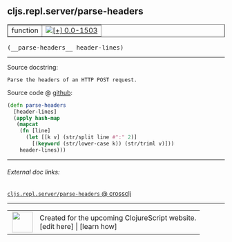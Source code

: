 ## cljs.repl.server/parse-headers



 <table border="1">
<tr>
<td>function</td>
<td><a href="https://github.com/cljsinfo/cljs-api-docs/tree/0.0-1503"><img valign="middle" alt="[+] 0.0-1503" title="Added in 0.0-1503" src="https://img.shields.io/badge/+-0.0--1503-lightgrey.svg"></a> </td>
</tr>
</table>


 <samp>
(__parse-headers__ header-lines)<br>
</samp>

---





Source docstring:

```
Parse the headers of an HTTP POST request.
```


Source code @ [github](https://github.com/clojure/clojurescript/blob/r2227/src/clj/cljs/repl/server.clj#L60-L68):

```clj
(defn parse-headers
  [header-lines]
  (apply hash-map
   (mapcat
    (fn [line]
      (let [[k v] (str/split line #":" 2)]
        [(keyword (str/lower-case k)) (str/triml v)]))
    header-lines)))
```

<!--
Repo - tag - source tree - lines:

 <pre>
clojurescript @ r2227
└── src
    └── clj
        └── cljs
            └── repl
                └── <ins>[server.clj:60-68](https://github.com/clojure/clojurescript/blob/r2227/src/clj/cljs/repl/server.clj#L60-L68)</ins>
</pre>

-->

---



###### External doc links:

[`cljs.repl.server/parse-headers` @ crossclj](http://crossclj.info/fun/cljs.repl.server/parse-headers.html)<br>

---

 <table>
<tr><td>
<img valign="middle" align="right" width="48px" src="http://i.imgur.com/Hi20huC.png">
</td><td>
Created for the upcoming ClojureScript website.<br>
[edit here] | [learn how]
</td></tr></table>

[edit here]:https://github.com/cljsinfo/cljs-api-docs/blob/master/cljsdoc/cljs.repl.server_parse-headers.cljsdoc
[learn how]:https://github.com/cljsinfo/cljs-api-docs/wiki/cljsdoc-files

<!--

This information was too distracting to show to readers, but I'll leave it
commented here since it is helpful to:

- pretty-print the data used to generate this document
- and show how to retrieve that data



The API data for this symbol:

```clj
{:ns "cljs.repl.server",
 :name "parse-headers",
 :signature ["[header-lines]"],
 :history [["+" "0.0-1503"]],
 :type "function",
 :full-name-encode "cljs.repl.server_parse-headers",
 :source {:code "(defn parse-headers\n  [header-lines]\n  (apply hash-map\n   (mapcat\n    (fn [line]\n      (let [[k v] (str/split line #\":\" 2)]\n        [(keyword (str/lower-case k)) (str/triml v)]))\n    header-lines)))",
          :title "Source code",
          :repo "clojurescript",
          :tag "r2227",
          :filename "src/clj/cljs/repl/server.clj",
          :lines [60 68]},
 :full-name "cljs.repl.server/parse-headers",
 :docstring "Parse the headers of an HTTP POST request."}

```

Retrieve the API data for this symbol:

```clj
;; from Clojure REPL
(require '[clojure.edn :as edn])
(-> (slurp "https://raw.githubusercontent.com/cljsinfo/cljs-api-docs/catalog/cljs-api.edn")
    (edn/read-string)
    (get-in [:symbols "cljs.repl.server/parse-headers"]))
```

-->
